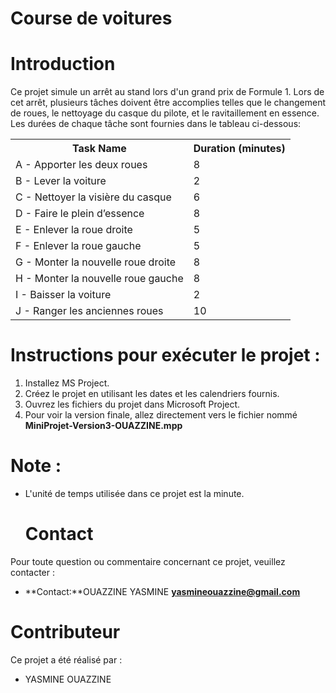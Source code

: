 # Course de voitures 
 # Introduction
Ce projet simule un arrêt au stand lors d'un grand prix de Formule 1. Lors de cet arrêt, plusieurs tâches doivent être accomplies telles que le changement de roues, le nettoyage du casque du pilote, et le ravitaillement en essence. Les durées de chaque tâche sont fournies dans le tableau ci-dessous:

 <table>
        <tr>
            <th>Task Name</th>
            <th>Duration (minutes)</th>
        </tr>
        <tr>
            <td>A - Apporter les deux roues</td>
            <td>8</td>
        </tr>
        <tr>
            <td>B - Lever la voiture</td>
            <td>2</td>
        </tr>
        <tr>
            <td>C - Nettoyer la visière du casque</td>
            <td>6</td>
        </tr>
        <tr>
            <td>D - Faire le plein d’essence</td>
            <td>8</td>
        </tr>
        <tr>
            <td>E - Enlever la roue droite</td>
            <td>5</td>
        </tr>
        <tr>
            <td>F - Enlever la roue gauche</td>
            <td>5</td>
        </tr>
        <tr>
            <td>G - Monter la nouvelle roue droite</td>
            <td>8</td>
        </tr>
        <tr>
            <td>H - Monter la nouvelle roue gauche</td>
            <td>8</td>
        </tr>
        <tr>
            <td>I - Baisser la voiture</td>
            <td>2</td>
        </tr>
        <tr>
            <td>J - Ranger les anciennes roues</td>
            <td>10</td>
        </tr>
    </table>
    
# Instructions pour exécuter le projet :

1. Installez MS Project.
2. Créez le projet en utilisant les dates et les calendriers fournis.
3. Ouvrez les fichiers du projet dans Microsoft Project.
4. Pour voir la version finale, allez directement vers le fichier nommé <b>MiniProjet-Version3-OUAZZINE.mpp</b>
   

# Note :
- L'unité de temps utilisée dans ce projet est la minute.


  # Contact

Pour toute question ou commentaire concernant ce projet, veuillez contacter :

- **Contact:**OUAZZINE YASMINE <b> yasmineouazzine@gmail.com</b>

# Contributeur

Ce projet a été réalisé par :

- YASMINE OUAZZINE

